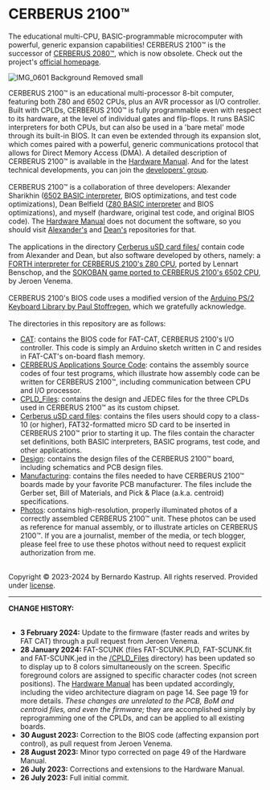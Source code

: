 # CERBERUS 2100™
The educational multi-CPU, BASIC-programmable microcomputer with powerful, generic expansion capabilities! CERBERUS 2100™ is the successor of <a href="https://github.com/TheByteAttic/CERBERUS2080">CERBERUS 2080™</a>, which is now obsolete. Check out the project's <a href="https://www.thebyteattic.com/p/cerberus-2100.html">official homepage</a>.

![IMG_0601 Background Removed small](https://github.com/TheByteAttic/CERBERUS2100/assets/69539226/88f6fabf-902e-4ba8-89cf-b806ca0061c0)

CERBERUS 2100™ is an educational multi-processor 8-bit computer, featuring both Z80 and 6502 CPUs, plus an AVR processor as I/O controller. Built with CPLDs, CERBERUS 2100™ is fully programmable even with respect to its hardware, at the level of individual gates and flip-flops. It runs BASIC interpreters for both CPUs, but can also be used in a 'bare metal' mode through its built-in BIOS. It can even be extended through its expansion slot, which comes paired with a powerful, generic communications protocol that allows for Direct Memory Access (DMA). A detailed description of CERBERUS 2100™ is available in the <a href="https://github.com/TheByteAttic/CERBERUS2100/blob/main/CERBERUS%202100%20Hardware%20Manual.pdf">Hardware Manual</a>. And for the latest technical developments, you can join the <a href="https://www.facebook.com/groups/cerberuscomputer">developers' group</a>.<br><br>
CERBERUS 2100™ is a collaboration of three developers: Alexander Sharikhin (<a href="https://github.com/nihirash/cerberus-w65c02s-basic">6502 BASIC interpreter</a>, BIOS optimizations, and test code optimizations), Dean Belfield (<a href="https://github.com/breakintoprogram/cerberus-bbc-basic">Z80 BASIC interpreter</a> and BIOS optimizations), and myself (hardware, original test code, and original BIOS code). The <a href="https://github.com/TheByteAttic/CERBERUS2100/blob/main/CERBERUS%202100%20Hardware%20Manual.pdf">Hardware Manual</a> does not document the software, so you should visit <a href="https://github.com/nihirash/cerberus-w65c02s-basic">Alexander's</a> and <a href="https://github.com/breakintoprogram/cerberus-bbc-basic">Dean's</a> repositories for that.<br><br>
The applications in the directory <a href="https://github.com/TheByteAttic/CERBERUS2100/tree/main/Cerberus%20uSD%20card%20files">Cerberus uSD card files/</a> contain code from Alexander and Dean, but also software developed by others, namely: a <a href="https://github.com/lennart-benschop/cerberus-z80-forth">FORTH interpreter for CERBERUS 2100's Z80 CPU</a>, ported by Lennart Benschop, and the <a href="https://github.com/envenomator/cerberus2080-sokoban">SOKOBAN game ported to CERBERUS 2100's 6502 CPU</a>, by Jeroen Venema.<br><br>
CERBERUS 2100's BIOS code uses a modified version of the <a href="https://github.com/PaulStoffregen/PS2Keyboard">Arduino PS/2 Keyboard Library by Paul Stoffregen</a>, which we gratefully acknowledge.<br><br>
The directories in this repository are as follows:
<UL>
  <LI><a href="https://github.com/TheByteAttic/CERBERUS2100/tree/main/CAT">CAT</a>: contains the BIOS code for FAT-CAT, CERBERUS 2100's I/O controller. This code is simply an Arduino sketch written in C and resides in FAT-CAT's on-board flash memory.</LI>
  <LI><a href="https://github.com/TheByteAttic/CERBERUS2100/tree/main/CERBERUS%20Applications%20Source%20Code">CERBERUS Applications Source Code</a>: contains the assembly source codes of four test programs, which illustrate how assembly code can be written for CERBERUS 2100™, including communication between CPU and I/O processor.</LI>
  <LI><a href="https://github.com/TheByteAttic/CERBERUS2100/tree/main/CPLD_Files">CPLD_Files</a>: contains the design and JEDEC files for the three CPLDs used in CERBERUS 2100™ as its custom chipset.</LI>
  <LI><a href="https://github.com/TheByteAttic/CERBERUS2100/tree/main/Cerberus%20uSD%20card%20files">Cerberus uSD card files</a>: contains the files users should copy to a class-10 (or higher), FAT32-formatted micro SD card to be inserted in CERBERUS 2100™ prior to starting it up. The files contain the character set definitions, both BASIC interpreters, BASIC programs, test code, and other applications.</LI>
  <LI><a href="https://github.com/TheByteAttic/CERBERUS2100/tree/main/Design">Design</a>: contains the design files of the CERBERUS 2100™ board, including schematics and PCB design files.</LI>
  <LI><a href="https://github.com/TheByteAttic/CERBERUS2100/tree/main/Manufacturing">Manufacturing</a>: contains the files needed to have CERBERUS 2100™ boards made by your favorite PCB manufacturer. The files include the Gerber set, Bill of Materials, and Pick & Place (a.k.a. centroid) specifications.</LI>
  <LI><a href="https://github.com/TheByteAttic/CERBERUS2100/tree/main/Photos">Photos</a>: contains high-resolution, properly illuminated photos of a correctly assembled CERBERUS 2100™ unit. These photos can be used as reference for manual assembly, or to illustrate articles on CERBERUS 2100™. If you are a journalist, member of the media, or tech blogger, please feel free to use these photos without need to request explicit authorization from me.</LI>
</UL>
<br>
Copyright © 2023-2024 by Bernardo Kastrup. All rights reserved. Provided under <a href="https://github.com/TheByteAttic/CERBERUS2100/blob/main/LICENSE">license</a>.
<br>
<hr>
<b>CHANGE HISTORY:</b><br><br>
  <UL>
    <LI><b>3 February 2024:</b> Update to the firmware (faster reads and writes by FAT CAT) through a pull request from Jeroen Venema.</LI>
    <LI><b>28 January 2024:</b> FAT-SCUNK (files FAT-SCUNK.PLD, FAT-SCUNK.fit and FAT-SCUNK.jed in the <a href="https://github.com/TheByteAttic/CERBERUS2100/tree/main/CPLD_Files">/CPLD_Files</a> directory) has been updated so to display up to 8 colors simultaneously on the screen. Specific foreground colors are assigned to specific character codes (not screen positions). The <a href="https://github.com/TheByteAttic/CERBERUS2100/blob/main/CERBERUS%202100%20Hardware%20Manual.pdf">Hardware Manual</a> has been updated accordingly, including the video architecture diagram on page 14. See page 19 for more details. <i>These changes are unrelated to the PCB, BoM and centroid files, and even the firmware;</i> they are accomplished simply by reprogramming one of the CPLDs, and can be applied to all existing boards.</LI>
    <LI><b>30 August  2023:</b> Correction to the BIOS code (affecting expansion port control), as pull request from Jeroen Venema.</LI>
    <LI><b>28 August  2023:</b> Minor typo corrected on page 49 of the Hardware Manual.</LI>
    <LI><b>26 July    2023:</b> Corrections and extensions to the Hardware Manual.</LI>
    <LI><b>26 July    2023:</b> Full initial commit.</LI>
  </UL>
